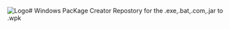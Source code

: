 ![Logo](WindowsPacKageManager.png)# Windows PacKage Creator
Repostory for the .exe,.bat,.com,.jar to .wpk  
